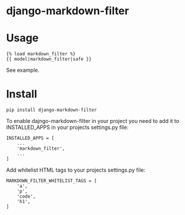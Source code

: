 # django-markdown-filter

# Usage

```
{% load markdown_filter %}
{{ model|markdown_filter|safe }}
```

See example.

# Install

```
pip install django-markdown-filter
```

To enable dajngo-markdown-filter in your project you need to add it to INSTALLED_APPS in your projects settings.py file:
```
INSTALLED_APPS = [
    ...
    'markdown_filter',
    ...
]
```

Add whitelist HTML tags to your projects settings.py file:
```
MARKDOWN_FILTER_WHITELIST_TAGS = [
    'a',
    'p',
    'code',
    'h1',
]

```
